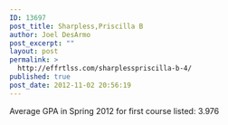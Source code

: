 ```yaml
---
ID: 13697
post_title: Sharpless,Priscilla B
author: Joel DesArmo
post_excerpt: ""
layout: post
permalink: >
  http://effrtlss.com/sharplesspriscilla-b-4/
published: true
post_date: 2012-11-02 20:56:19
---
```

<p>Average GPA in Spring 2012 for first course listed: 3.976</p>